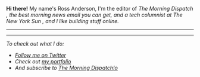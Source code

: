 <strong>Hi there!</strong> My name's Ross Anderson, I'm the editor of <i> The Morning Dispatch <i> , the best morning news email you can get, and a tech columnist at <i> The New York Sun <i>, and I like building stuff online.
<hr />

<hr />

To check out what I do:
<ul>
  <li> <a class="twitter-follow-button"
  href="https://twitter.com/ThatRossChap" target="_blank" >Follow me on Twitter</a></li>
  <li> Check out <a href="https://www.thatrosschap.com" target="_blank" > my portfolio</a></li>
  <li> And subscribe to <a href="https://thedispatch.com/newsletter/morning/" target="_blank" > <i>The Morning Dispatch<i>!o</a></li>

</ul>
  

<!---
thatrossachap/thatrossachap is a ✨ special ✨ repository because its `README.md` (this file) appears on your GitHub profile.
You can click the Preview link to take a look at your changes.
--->
